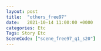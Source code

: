 ```yaml
---
layout: post
title:  "others_free97"
date:   2021-10-14 11:00:00 +0000
categories: Etc
Tags: Story Etc
SceneCode: ["scene_free97_q1_s20"]
---
```

